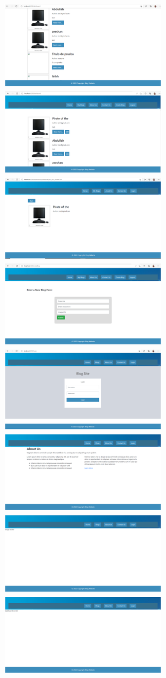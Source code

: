 ![](images/blog_dash.png)

![](images/blog_afterLogin.png)

![](images/blog_readmore.png)

![](images/blog_create.png)

![](images/blog_ss.png)

![](images/blog_about.png)

![](images/blog_blogs.png)

![](images/blog_home.png)

